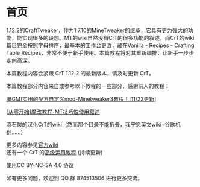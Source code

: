 # 首页

1.12.2的CraftTweaker，作为1.7.10的MineTweaker的继承，它具有更为强大的功能，能实现很多的设想。MT的wiki自然没有CrT的很多功能的叙述，而CrT的wiki篇目完全按照字母排序，最基本的工作台更改，藏在Vanilla - Recipes - Crafting Table Recipes，非常不便于新手使用。本篇教程将对其重新编排，让新手一步步走向高深。

本篇教程内容会紧跟 CrT 1.12.2 的最新版本，请及时更新 CrT。

本篇教程部分内容来自或参考以下教程的一些部分，感谢前人的教程：

[\[BGM\]实用的配方自定义mod-Minetweaker3教程！\[11/22更新\]](https://www.mcbbs.net/thread-304800-1-1.html)

[\[从零开始\]魔改教程-MT技巧性使用叙述](https://www.mcbbs.net/thread-673968-1-1.html)

酒石酸的汉化CrT的wiki（然而那个目录不能折叠，我宁愿英文wiki+谷歌机翻……）

更多内容参见[官方wiki](https://docs.blamejared.com/1.12/en/)  
还有一个 CrT 的[高级运用教程](https://ikexing.gitbook.io/crt/) (持续更新)

使用CC BY-NC-SA 4.0 协议

如有更多问题，欢迎到 QQ 群 874513506 进行更多交流。
